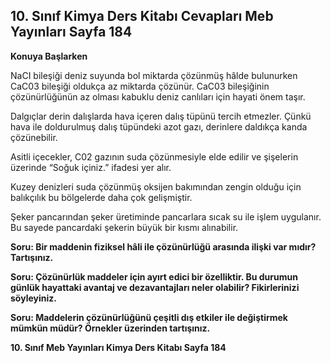 ## 10. Sınıf Kimya Ders Kitabı Cevapları Meb Yayınları Sayfa 184

**Konuya Başlarken**

NaCI bileşiği deniz suyunda bol miktarda çözünmüş hâlde bulunurken CaC03 bileşiği oldukça az miktarda çözünür. CaC03 bileşiğinin çözünürlüğünün az olması kabuklu deniz canlıları için hayati önem taşır.

Dalgıçlar derin dalışlarda hava içeren dalış tüpünü tercih etmezler. Çünkü hava ile doldurulmuş dalış tüpündeki azot gazı, derinlere daldıkça kanda çözünebilir.

Asitli içecekler, C02 gazının suda çözünmesiyle elde edilir ve şişelerin üzerinde “Soğuk içiniz.” ifadesi yer alır.

Kuzey denizleri suda çözünmüş oksijen bakımından zengin olduğu için balıkçılık bu bölgelerde daha çok gelişmiştir.

Şeker pancarından şeker üretiminde pancarlara sıcak su ile işlem uygulanır. Bu sayede pancardaki şekerin büyük bir kısmı alınabilir.

**Soru: Bir maddenin fiziksel hâli ile çözünürlüğü arasında ilişki var mıdır? Tartışınız.**

**Soru: Çözünürlük maddeler için ayırt edici bir özelliktir. Bu durumun günlük hayattaki avantaj ve dezavantajları neler olabilir? Fikirlerinizi söyleyiniz.**

**Soru: Maddelerin çözünürlüğünü çeşitli dış etkiler ile değiştirmek mümkün müdür? Örnekler üzerinden tartışınız.**

**10. Sınıf Meb Yayınları Kimya Ders Kitabı Sayfa 184**